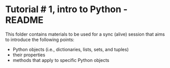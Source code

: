 # Tutorial # 1, intro to Python - README

This folder contains materials to be used for a sync (alive) session that aims
to introduce the following points:

+   Python objects (i.e., dictionaries, lists, sets, and tuples)
+   their properties
+   methods that apply to specific Python objects

